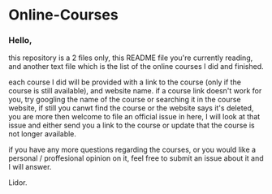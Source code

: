 # Online-Courses
### Hello,

this repository is a 2 files only, this README file you're currently reading, and another text file which is the list of 
the online courses I did and finished.

each course I did will be provided with a link to the course (only if the course is still available), and website name.
if a course link doesn't work for you, try googling the name of the course or searching it in the course website, if
still you canwt find the course or the website says it's deleted, you are more then welcome to file an official issue in 
here, I will look at that issue and either send you a link to the course or update that the course is not longer available.

if you have any more questions regarding the courses, or you would like a personal / proffesional opinion on it, feel 
free to submit an issue about it and I will answer.

Lidor.

